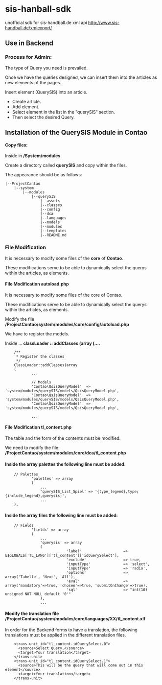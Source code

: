 # sis-hanball-sdk
unofficial sdk for sis-handball.de xml api <http://www.sis-handball.de/xmlexport/>

## Use in Backend

### Process for Admin:
The type of Query you need is prevailed.

Once we have the queries designed, we can insert them into the articles as new elements of the pages.

Insert element (QuerySIS) into an article.
- Create article.
- Add element.
- Select element in the list in the "querySIS" section.
- Then select the desired Query.


## Installation of the QuerySIS Module in Contao

#### Copy files:
Inside in **/System/modules**

Create a directory called **querySIS** and copy within the files.

The appearance should be as follows:


	|--ProjectCantao
        |--system
            |--modules
                |--querySIS
                    |--assets
                    |--classes
                    |--config
                    |--dca
                    |--languages
                    |--models
                    |--modules
                    |--templates
                    |--README.md                   
                   

### File Modification

It is necessary to modify some files of the **core** of **Contao**.

These modifications serve to be able to dynamically select the querys within the articles, as elements. 


#### File Modification autoload.php

It is necessary to modify some files of the core of Contao.

These modifications serve to be able to dynamically select the querys within the articles, as elements.

Modify the file **/ProjectContao/system/modules/core/config/autoload.php**

We have to register the models.

Inside ... **classLoader :: addClasses (array (....**

        /**
         * Register the classes
         */
        ClassLoader::addClasses(array
        (
                ...

                // Models
                'Contao\QsisQueryModel'  => 'system/modules/querySIS/models/QsisQueryModel.php',
                'Contao\QsisQueryModel'  => 'system/modules/querySIS/models/QsisQueryModel.php',
                'Contao\QsisQueryModel'  => 'system/modules/querySIS/models/QsisQueryModel.php',

                ...

#### File Modification tl_content.php


The table and the form of the contents must be modified.

We need to modify the file: **/ProjectContao/system/modules/core/dca/tl_content.php**

#### Inside the array **palettes** the following line must be added:


        // Palettes
                'palettes' => array
                (
                    ...
                    'querySIS_List_Spiel' => '{type_legend},type;{include_legend},querysis;',
                    ...
        ),

#### Inside the array **files** the following line must be added:

        // Fields
                'fields' => array
                (
                    ...
                    'querysis' => array 
                    (
                                'label'                   => &$GLOBALS['TL_LANG']['tl_content']['idQuerySelect'],
                                'exclude'                 => true,
                                'inputType'               => 'select',            
                                'inputType'               => 'radio',
                                'options'                 => array('Tabelle', 'Next', 'All'),
                                'eval'                    => array('mandatory'=>true, 'chosen'=>true, 'submitOnChange'=>true),
                                'sql'                     => "int(10) unsigned NOT NULL default '0'"
                    ),
                    ...

#### Modify the translation file **/ProjectContao/system/modules/core/languages/XX/tl_content.xlf**

In order for the Backend forms to have a translation, the following translations must be applied in the different translation files.


        <trans-unit id="tl_content.idQuerySelect.0">
          <source>Select Query.</source>
          <target>Your translation</target>
        </trans-unit>
        <trans-unit id="tl_content.idQuerySelect.1">
          <source>This will be the query that will come out in this element</source>
          <target>Your translation</target>
        </trans-unit>